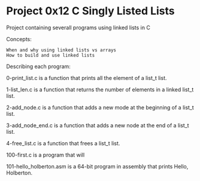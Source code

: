 # Project 0x12 C Singly Listed Lists

Project containing severall programs using linked lists in C

Concepts:

    When and why using linked lists vs arrays
    How to build and use linked lists

Describing each program:

0-print_list.c is a function that prints all the element of a list_t list.

1-list_len.c is a function that returns the number of elements in a linked list_t list.

2-add_node.c is a function that adds a new mode at the beginning of a list_t list.

3-add_node_end.c is a function that adds a new node at the end of a list_t list.

4-free_list.c is a function that frees a list_t list.

100-first.c is a program that will

101-hello_holberton.asm is a 64-bit program in assembly that prints Hello, Holberton.
